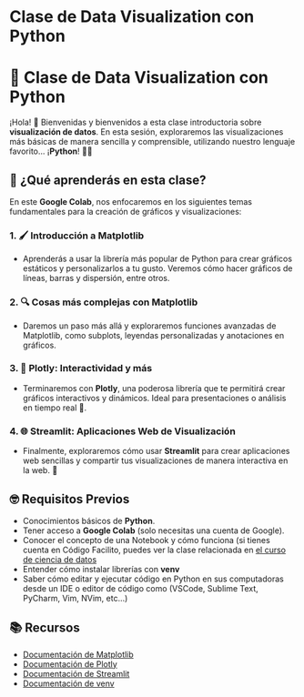 # Clase de Data Visualization con Python

# 🎨 Clase de Data Visualization con Python

¡Hola! 👋 Bienvenidas y bienvenidos a esta clase introductoria sobre **visualización de datos**. En esta sesión, exploraremos las visualizaciones más básicas de manera sencilla y comprensible, utilizando nuestro lenguaje favorito... ¡**Python**! 🐍✨

## 🤔 ¿Qué aprenderás en esta clase?

En este **Google Colab**, nos enfocaremos en los siguientes temas fundamentales para la creación de gráficos y visualizaciones:

### 1. 🖌️ **Introducción a Matplotlib**

- Aprenderás a usar la librería más popular de Python para crear gráficos estáticos y personalizarlos a tu gusto. Veremos cómo hacer gráficos de líneas, barras y dispersión, entre otros.

### 2. 🔍 **Cosas más complejas con Matplotlib**

- Daremos un paso más allá y exploraremos funciones avanzadas de Matplotlib, como subplots, leyendas personalizadas y anotaciones en gráficos.

### 3. 🌟 **Plotly: Interactividad y más**

- Terminaremos con **Plotly**, una poderosa librería que te permitirá crear gráficos interactivos y dinámicos. Ideal para presentaciones o análisis en tiempo real 🚀.

### 4. 🌐 **Streamlit: Aplicaciones Web de Visualización**

- Finalmente, exploraremos cómo usar **Streamlit** para crear aplicaciones web sencillas y compartir tus visualizaciones de manera interactiva en la web. 🎉

## 🤓 Requisitos Previos

- Conocimientos básicos de **Python**.
- Tener acceso a **Google Colab** (solo necesitas una cuenta de Google).
- Conocer el concepto de una Notebook y cómo funciona (si tienes cuenta en Código Facilito, puedes ver la clase relacionada en [el curso de ciencia de datos](https://codigofacilito.com/videos/introduccion-conoce-tus-herramientas-de-ciencia-de-datos)
- Entender cómo instalar librerías con **venv**
- Saber cómo editar y ejecutar código en Python en sus computadoras desde un IDE o editor de código como (VSCode, Sublime Text, PyCharm, Vim, NVim, etc...)

## 📚 Recursos

- [Documentación de Matplotlib](https://matplotlib.org/stable/contents.html)
- [Documentación de Plotly](https://plotly.com/python/)
- [Documentación de Streamlit](https://docs.streamlit.io/)
- [Documentación de venv](https://docs.python.org/3/library/venv.html)
